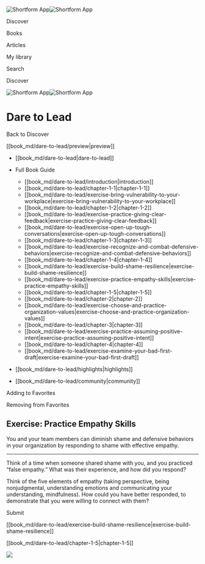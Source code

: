 ![Shortform App](/img/logo.36a2399e.svg)![Shortform App](/img/logo-dark.70c1b072.svg)

Discover

Books

Articles

My library

Search

Discover

![Shortform App](/img/logo.36a2399e.svg)![Shortform App](/img/logo-dark.70c1b072.svg)

# Dare to Lead

Back to Discover

[[book_md/dare-to-lead/preview|preview]]

  * [[book_md/dare-to-lead|dare-to-lead]]
  * Full Book Guide

    * [[book_md/dare-to-lead/introduction|introduction]]
    * [[book_md/dare-to-lead/chapter-1-1|chapter-1-1]]
    * [[book_md/dare-to-lead/exercise-bring-vulnerability-to-your-workplace|exercise-bring-vulnerability-to-your-workplace]]
    * [[book_md/dare-to-lead/chapter-1-2|chapter-1-2]]
    * [[book_md/dare-to-lead/exercise-practice-giving-clear-feedback|exercise-practice-giving-clear-feedback]]
    * [[book_md/dare-to-lead/exercise-open-up-tough-conversations|exercise-open-up-tough-conversations]]
    * [[book_md/dare-to-lead/chapter-1-3|chapter-1-3]]
    * [[book_md/dare-to-lead/exercise-recognize-and-combat-defensive-behaviors|exercise-recognize-and-combat-defensive-behaviors]]
    * [[book_md/dare-to-lead/chapter-1-4|chapter-1-4]]
    * [[book_md/dare-to-lead/exercise-build-shame-resilience|exercise-build-shame-resilience]]
    * [[book_md/dare-to-lead/exercise-practice-empathy-skills|exercise-practice-empathy-skills]]
    * [[book_md/dare-to-lead/chapter-1-5|chapter-1-5]]
    * [[book_md/dare-to-lead/chapter-2|chapter-2]]
    * [[book_md/dare-to-lead/exercise-choose-and-practice-organization-values|exercise-choose-and-practice-organization-values]]
    * [[book_md/dare-to-lead/chapter-3|chapter-3]]
    * [[book_md/dare-to-lead/exercise-practice-assuming-positive-intent|exercise-practice-assuming-positive-intent]]
    * [[book_md/dare-to-lead/chapter-4|chapter-4]]
    * [[book_md/dare-to-lead/exercise-examine-your-bad-first-draft|exercise-examine-your-bad-first-draft]]
  * [[book_md/dare-to-lead/highlights|highlights]]
  * [[book_md/dare-to-lead/community|community]]



Adding to Favorites 

Removing from Favorites 

## Exercise: Practice Empathy Skills

You and your team members can diminish shame and defensive behaviors in your organization by responding to shame with effective empathy.

* * *

Think of a time when someone shared shame with you, and you practiced “false empathy.” What was their experience, and how did you respond?

Think of the five elements of empathy (taking perspective, being nonjudgmental, understanding emotions and communicating your understanding, mindfulness). How could you have better responded, to demonstrate that you were willing to connect with them?

Submit 

[[book_md/dare-to-lead/exercise-build-shame-resilience|exercise-build-shame-resilience]]

[[book_md/dare-to-lead/chapter-1-5|chapter-1-5]]

![](https://bat.bing.com/action/0?ti=56018282&Ver=2&mid=f3c345f2-f6bd-4ddc-a63c-e314499fc873&sid=49fff5b0636c11eeb9c611038afc8668&vid=4a005010636c11ee80c703d4c4a7acd5&vids=0&msclkid=N&pi=0&lg=en-US&sw=800&sh=600&sc=24&nwd=1&tl=Shortform%20%7C%20Dare%20to%20Lead&p=https%3A%2F%2Fwww.shortform.com%2Fapp%2Fbook%2Fdare-to-lead%2Fexercise-practice-empathy-skills&r=&lt=414&evt=pageLoad&sv=1&rn=878251)
